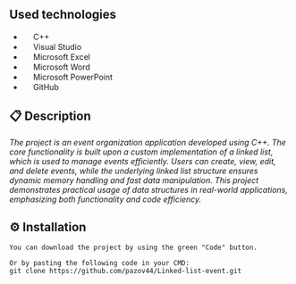 <p align="center">

</p>


## Used technologies
   
- <img src="https://upload.wikimedia.org/wikipedia/commons/thumb/1/18/ISO_C%2B%2B_Logo.svg/640px-ISO_C%2B%2B_Logo.svg.png" width="15" height="15"> C++ <br>
- <img src="https://upload.wikimedia.org/wikipedia/commons/thumb/2/2c/Visual_Studio_Icon_2022.svg/640px-Visual_Studio_Icon_2022.svg.png" width="15" height="15"> Visual Studio <br>
- <img src="https://upload.wikimedia.org/wikipedia/commons/thumb/3/34/Microsoft_Office_Excel_%282019%E2%80%93present%29.svg/640px-Microsoft_Office_Excel_%282019%E2%80%93present%29.svg.png" width="15" height="15"> Microsoft Excel <br>
- <img src="https://upload.wikimedia.org/wikipedia/commons/thumb/8/8d/Microsoft_Word_2013-2019_logo.svg/587px-Microsoft_Word_2013-2019_logo.svg.png?20221202081051" width="15" height="15"> Microsoft Word <br>
- <img src="https://upload.wikimedia.org/wikipedia/commons/thumb/0/0d/Microsoft_Office_PowerPoint_%282019%E2%80%93present%29.svg/640px-Microsoft_Office_PowerPoint_%282019%E2%80%93present%29.svg.png" width="15" height="15"> Microsoft PowerPoint <br>
- <img src="https://pbs.twimg.com/profile_images/1414990564408262661/r6YemvF9_400x400.jpg" width="15" height="15"> GitHub <br>
        
## 📋 Description
    
*The project is an event organization application developed using C++. The core functionality is built upon a custom implementation of a linked list, which is used to manage events efficiently. Users can create, view, edit, and delete events, while the underlying linked list structure ensures dynamic memory handling and fast data manipulation. This project demonstrates practical usage of data structures in real-world applications, emphasizing both functionality and code efficiency.*
      
## ⚙ Installation
```
You can download the project by using the green "Code" button.

Or by pasting the following code in your CMD:
git clone https://github.com/pazov44/Linked-list-event.git

```
